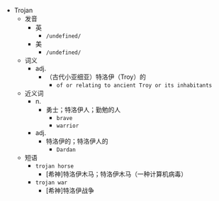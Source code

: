 - Trojan
  - 发音
    - 英
      - `/undefined/`
    - 美
      - `/undefined/`
  - 词义
    - adj.
      - （古代小亚细亚）特洛伊（Troy）的
        - `of or relating to ancient Troy or its inhabitants`
  - 近义词
    - n.
      - 勇士；特洛伊人；勤勉的人
        - `brave`
        - `warrior`
    - adj.
      - 特洛伊的；特洛伊人的
        - `Dardan`
  - 短语
    - `trojan horse`
      - [希神]特洛伊木马；特洛伊木马（一种计算机病毒） 
    - `trojan war`
      - [希神]特洛伊战争 
